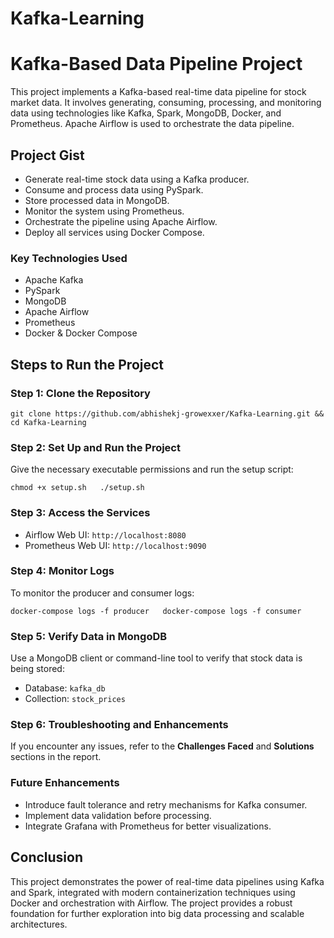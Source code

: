 # Kafka-Learning

Kafka-Based Data Pipeline Project
=================================

This project implements a Kafka-based real-time data pipeline for stock market data. It involves generating, consuming, processing, and monitoring data using technologies like Kafka, Spark, MongoDB, Docker, and Prometheus. Apache Airflow is used to orchestrate the data pipeline.

Project Gist
------------

*   Generate real-time stock data using a Kafka producer.
*   Consume and process data using PySpark.
*   Store processed data in MongoDB.
*   Monitor the system using Prometheus.
*   Orchestrate the pipeline using Apache Airflow.
*   Deploy all services using Docker Compose.

### Key Technologies Used

*   Apache Kafka
*   PySpark
*   MongoDB
*   Apache Airflow
*   Prometheus
*   Docker & Docker Compose

Steps to Run the Project
------------------------

### Step 1: Clone the Repository

`git clone https://github.com/abhishekj-growexxer/Kafka-Learning.git && cd Kafka-Learning`

### Step 2: Set Up and Run the Project

Give the necessary executable permissions and run the setup script:

`chmod +x setup.sh   ./setup.sh`

### Step 3: Access the Services

*   Airflow Web UI: `http://localhost:8080`
*   Prometheus Web UI: `http://localhost:9090`

### Step 4: Monitor Logs

To monitor the producer and consumer logs:

`docker-compose logs -f producer   docker-compose logs -f consumer`

### Step 5: Verify Data in MongoDB

Use a MongoDB client or command-line tool to verify that stock data is being stored:

*   Database: `kafka_db`
*   Collection: `stock_prices`

### Step 6: Troubleshooting and Enhancements

If you encounter any issues, refer to the **Challenges Faced** and **Solutions** sections in the report.

### Future Enhancements

*   Introduce fault tolerance and retry mechanisms for Kafka consumer.
*   Implement data validation before processing.
*   Integrate Grafana with Prometheus for better visualizations.

Conclusion
----------

This project demonstrates the power of real-time data pipelines using Kafka and Spark, integrated with modern containerization techniques using Docker and orchestration with Airflow. The project provides a robust foundation for further exploration into big data processing and scalable architectures.
